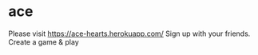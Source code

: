 # ace
Please visit https://ace-hearts.herokuapp.com/ 
Sign up with your friends.
Create a game & play
